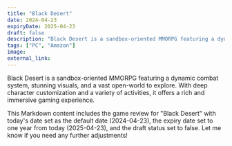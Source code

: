 ```yaml
---
title: "Black Desert"
date: 2024-04-23
expiryDate: 2025-04-23
draft: false
description: "Black Desert is a sandbox-oriented MMORPG featuring a dynamic combat system, stunning visuals, and a vast open-world to explore. With deep character customization and a variety of activities, it offers a rich and immersive gaming experience."
tags: ["PC", "Amazon"]
image: 
external_link: 
---
```


Black Desert is a sandbox-oriented MMORPG featuring a dynamic combat system, stunning visuals, and a vast open-world to explore. With deep character customization and a variety of activities, it offers a rich and immersive gaming experience.

This Markdown content includes the game review for "Black Desert" with today's date set as the default date (2024-04-23), the expiry date set to one year from today (2025-04-23), and the draft status set to false. Let me know if you need any further adjustments!
